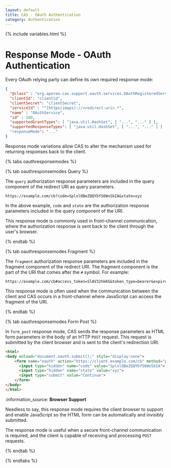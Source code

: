 ```yaml
---
layout: default
title: CAS - OAuth Authentication
category: Authentication
---
```

{% include variables.html %}

# Response Mode - OAuth Authentication

Every OAuth relying party can define its own required response mode:

```json
{
  "@class" : "org.apereo.cas.support.oauth.services.OAuthRegisteredService",
  "clientId": "clientid",
  "clientSecret": "clientSecret",
  "serviceId" : "^(https|imaps)://<redirect-uri>.*",
  "name" : "OAuthService",
  "id" : 100,
  "supportedGrantTypes": [ "java.util.HashSet", [ "...", "..." ] ],
  "supportedResponseTypes": [ "java.util.HashSet", [ "...", "..." ] ]
  "responseMode": "..."
}
```

Response mode variations allow CAS to alter the mechanism used for returning responses back to the client. 

{% tabs oauthresponsemodes %}

{% tab oauthresponsemodes Query %}

The `query` authorization response parameters are included in the query component of the redirect URI as query parameters.

```
https://example.com/cb?code=SplxlOBeZQQYbYS6WxSbIA&state=xyz
```

In the above example, `code` and `state` are the authorization response parameters included in the query component of the URI.

This response mode is commonly used in front-channel communication, 
where the authorization response is sent back to the client through the user's 
browser.

{% endtab %}

{% tab oauthresponsemodes Fragment %}

The `fragment` authorization response parameters are included in the fragment component of the 
redirect URI. The fragment component is the part of the URI that comes after the `#` symbol. For example:

```
https://example.com/cb#access_token=SlAV32hkKG&token_type=bearer&expires_in=3600&state=xyz
```

This response mode is often used when the communication between the client and CAS
occurs in a front-channel where JavaScript can access the fragment of the URI.

{% endtab %}

{% tab oauthresponsemodes Form Post %}

In `form_post` response mode, CAS sends the response parameters as HTML form parameters in the body of an HTTP `POST` request. 
This request is submitted by the client browser and is sent to the client's redirection URI.
     
```html
<html>
<body onload="document.oauth.submit();" style="display:none">
    <form name="oauth" action="https://client.example.com/cb" method="post">
      <input type="hidden" name="code" value="SplxlOBeZQQYbYS6WxSbIA">
      <input type="hidden" name="state" value="xyz">
      <input type="submit" value="Continue">
    </form>
</body>
</html>
```

<div class="alert alert-info">:information_source: <strong>Browser Support</strong><p>
Needless to say, this response mode requires the client browser to support and enable JavaScript
so the HTML form can be automatically and invisibly submitted.
</p></div>

The response mode is useful when a secure front-channel communication is required, and 
the client is capable of receiving and processing `POST` requests.

{% endtab %}

{% endtabs %}
